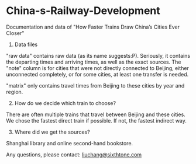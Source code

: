 # China-s-Railway-Development
Documentation and data of "How Faster Trains Draw China’s Cities Ever Closer"

1. Data files

"raw data" contains raw data (as its name suggests:P). Seriously, it contains the departing times and arriving times, as well as the exact sources. The "note" column is for cities that were not directly connected to Beijing, either unconnected completely, or for some cities, at least one transfer is needed. 

"matrix" only contains travel times from Beijing to these cities by year and region.

2. How do we decide which train to choose?

There are often multiple trains that travel between Beijing and these cities. We chose the fastest direct train if possible. If not, the fastest indirect way.

3. Where did we get the sources?

Shanghai library and online second-hand bookstore.


Any questions, please contact: liuchang@sixthtone.com
